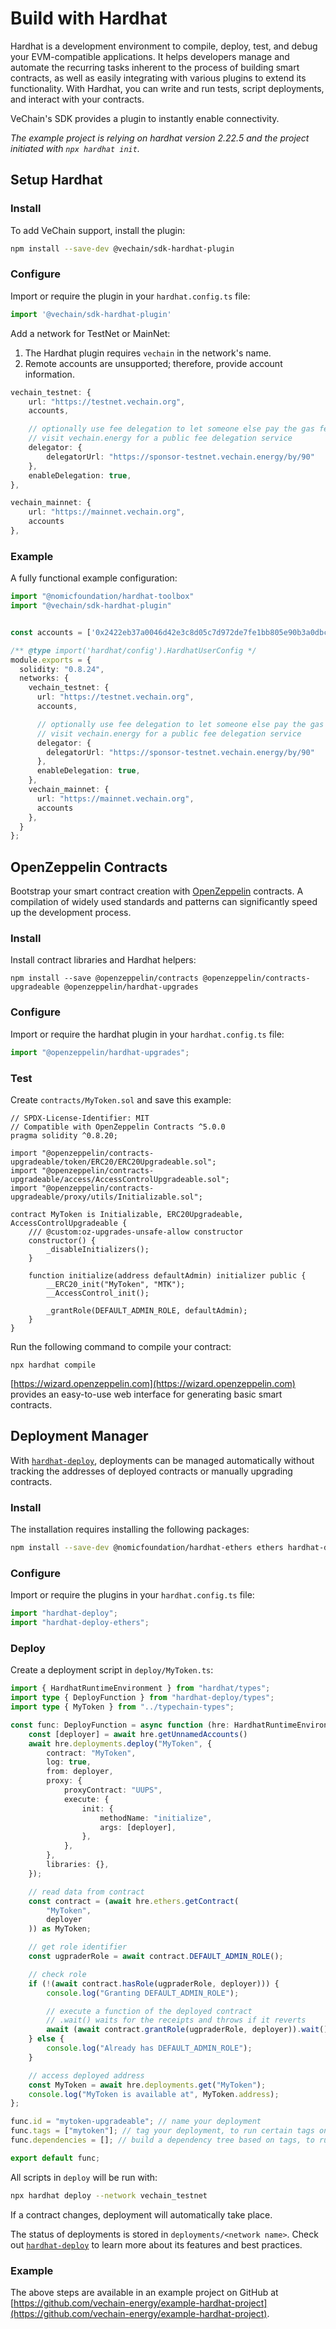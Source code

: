 # Build with Hardhat

Hardhat is a development environment to compile, deploy, test, and debug your EVM-compatible applications. It helps developers manage and automate the recurring tasks inherent to the process of building smart contracts, as well as easily integrating with various plugins to extend its functionality. With Hardhat, you can write and run tests, script deployments, and interact with your contracts.

VeChain's SDK provides a plugin to instantly enable connectivity.

_The example project is relying on hardhat version 2.22.5 and the project initiated with `npx hardhat init`._

## Setup Hardhat

### Install

To add VeChain support, install the plugin:

```bash
npm install --save-dev @vechain/sdk-hardhat-plugin
```

### Configure

Import or require the plugin in your `hardhat.config.ts` file:

```ts
import '@vechain/sdk-hardhat-plugin'
```

Add a network for TestNet or MainNet:

1. The Hardhat plugin requires `vechain` in the network's name.
2. Remote accounts are unsupported; therefore, provide account information.

```ts
vechain_testnet: {
    url: "https://testnet.vechain.org",
    accounts,

    // optionally use fee delegation to let someone else pay the gas fees
    // visit vechain.energy for a public fee delegation service
    delegator: {
        delegatorUrl: "https://sponsor-testnet.vechain.energy/by/90"
    },
    enableDelegation: true,
},

vechain_mainnet: {
    url: "https://mainnet.vechain.org",
    accounts
},
```

### Example

A fully functional example configuration:

```ts
import "@nomicfoundation/hardhat-toolbox"
import "@vechain/sdk-hardhat-plugin"


const accounts = ['0x2422eb37a0046d42e3c8d05c7d972de7fe1bb805e90b3a0dbc7d12b4d444c634']

/** @type import('hardhat/config').HardhatUserConfig */
module.exports = {
  solidity: "0.8.24",
  networks: {
    vechain_testnet: {
      url: "https://testnet.vechain.org",
      accounts,

      // optionally use fee delegation to let someone else pay the gas fees
      // visit vechain.energy for a public fee delegation service
      delegator: {
        delegatorUrl: "https://sponsor-testnet.vechain.energy/by/90"
      },
      enableDelegation: true,
    },
    vechain_mainnet: {
      url: "https://mainnet.vechain.org",
      accounts
    },
  }
};
```

## OpenZeppelin Contracts

Bootstrap your smart contract creation with [OpenZeppelin](https://www.openzeppelin.com/contracts) contracts. A compilation of widely used standards and patterns can significantly speed up the development process.

### Install

Install contract libraries and Hardhat helpers:

```shell
npm install --save @openzeppelin/contracts @openzeppelin/contracts-upgradeable @openzeppelin/hardhat-upgrades
```

### Configure

Import or require the hardhat plugin in your `hardhat.config.ts` file:

```ts
import "@openzeppelin/hardhat-upgrades";
```

### Test

Create `contracts/MyToken.sol` and save this example:

```sol
// SPDX-License-Identifier: MIT
// Compatible with OpenZeppelin Contracts ^5.0.0
pragma solidity ^0.8.20;

import "@openzeppelin/contracts-upgradeable/token/ERC20/ERC20Upgradeable.sol";
import "@openzeppelin/contracts-upgradeable/access/AccessControlUpgradeable.sol";
import "@openzeppelin/contracts-upgradeable/proxy/utils/Initializable.sol";

contract MyToken is Initializable, ERC20Upgradeable, AccessControlUpgradeable {
    /// @custom:oz-upgrades-unsafe-allow constructor
    constructor() {
        _disableInitializers();
    }

    function initialize(address defaultAdmin) initializer public {
        __ERC20_init("MyToken", "MTK");
        __AccessControl_init();

        _grantRole(DEFAULT_ADMIN_ROLE, defaultAdmin);
    }
}
```

Run the following command to compile your contract:

```shell
npx hardhat compile
```

[https://wizard.openzeppelin.com](https://wizard.openzeppelin.com) provides an easy-to-use web interface for generating basic smart contracts.

## Deployment Manager

With [`hardhat-deploy`](https://github.com/wighawag/hardhat-deploy), deployments can be managed automatically without tracking the addresses of deployed contracts or manually upgrading contracts.

### Install

The installation requires installing the following packages:

```bash
npm install --save-dev @nomicfoundation/hardhat-ethers ethers hardhat-deploy hardhat-deploy-ethers
```

### Configure

Import or require the plugins in your `hardhat.config.ts` file:

```ts
import "hardhat-deploy";
import "hardhat-deploy-ethers";
```

### Deploy

Create a deployment script in `deploy/MyToken.ts`:

```ts
import { HardhatRuntimeEnvironment } from "hardhat/types";
import type { DeployFunction } from "hardhat-deploy/types";
import type { MyToken } from "../typechain-types";

const func: DeployFunction = async function (hre: HardhatRuntimeEnvironment) {
    const [deployer] = await hre.getUnnamedAccounts()
    await hre.deployments.deploy("MyToken", {
        contract: "MyToken",
        log: true,
        from: deployer,
        proxy: {
            proxyContract: "UUPS",
            execute: {
                init: {
                    methodName: "initialize",
                    args: [deployer],
                },
            },
        },
        libraries: {},
    });

    // read data from contract
    const contract = (await hre.ethers.getContract(
        "MyToken",
        deployer
    )) as MyToken;

    // get role identifier
    const ugpraderRole = await contract.DEFAULT_ADMIN_ROLE();

    // check role
    if (!(await contract.hasRole(ugpraderRole, deployer))) {
        console.log("Granting DEFAULT_ADMIN_ROLE");

        // execute a function of the deployed contract
        // .wait() waits for the receipts and throws if it reverts
        await (await contract.grantRole(ugpraderRole, deployer)).wait();
    } else {
        console.log("Already has DEFAULT_ADMIN_ROLE");
    }

    // access deployed address
    const MyToken = await hre.deployments.get("MyToken");
    console.log("MyToken is available at", MyToken.address);
};

func.id = "mytoken-upgradeable"; // name your deployment
func.tags = ["mytoken"]; // tag your deployment, to run certain tags only
func.dependencies = []; // build a dependency tree based on tags, to run deployments in a certain order

export default func;
```

All scripts in `deploy` will be run with:

```bash
npx hardhat deploy --network vechain_testnet
```

If a contract changes, deployment will automatically take place.

The status of deployments is stored in `deployments/<network name>`. Check out [`hardhat-deploy`](https://github.com/wighawag/hardhat-deploy) to learn more about its features and best practices.

### Example

The above steps are available in an example project on GitHub at [https://github.com/vechain-energy/example-hardhat-project](https://github.com/vechain-energy/example-hardhat-project).
